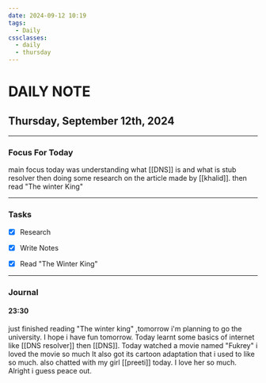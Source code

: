 ```yaml
---
date: 2024-09-12 10:19
tags:
  - Daily
cssclasses:
  - daily
  - thursday
---
```

# DAILY NOTE
## Thursday, September 12th, 2024
***
### Focus For Today



main focus today was understanding what [[DNS]] is and what is stub resolver then doing some research on the article made by [[khalid]].
then read "The winter King"
***
### Tasks

- [x] Research
- [x] Write Notes
- [x] Read "The Winter King"


***
### Journal

#### 23:30
just finished reading "The winter king" ,tomorrow i'm planning to go the university. I hope i have fun tomorrow. Today learnt some basics of internet like [[DNS resolver]] then [[DNS]]. Today watched a movie named "Fukrey" i loved the movie so much It also got its cartoon adaptation that i used to like so much. also chatted with my girl [[preeti]] today. I love her so much. Alright i guess peace out.